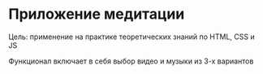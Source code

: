 # Приложение медитации

Цель: применение на практике теоретических знаний по HTML, CSS и JS

Функционал включает в себя выбор видео и музыки из 3-х вариантов

